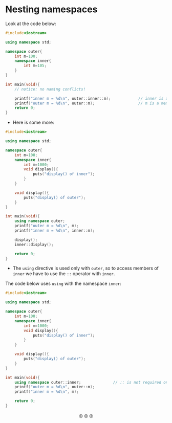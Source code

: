 # Nesting namespaces

Look at the code below:
```c++
#include<iostream>

using namespace std;

namespace outer{
	int m=100;
	namespace inner{
		int m=105;
	}
}

int main(void){
	// notice: no naming conflicts!

	printf("inner m = %d\n", outer::inner::m);            // inner is a member of outer and m is a member of inner
	printf("outer m = %d\n", outer::m);                   // m is a member of outer
	return 0;
}
```

* Here is some more:

```c++
#include<iostream>

using namespace std;

namespace outer{
	int m=100;
	namespace inner{
		int m=1000;
		void display(){
			puts("display() of inner");
		}
	}

	void display(){
		puts("display() of outer");
	}
}

int main(void){
	using namespace outer;
	printf("outer m = %d\n", m);
	printf("inner m = %d\n", inner::m);

	display();
	inner::display();

	return 0;
}
```
* The `using` directive is used only with `outer`, so to access members of `inner` we have to use the `::` operator with `inner`.

The code below uses `using` with the namespace `inner`:
```c++
#include<iostream>

using namespace std;

namespace outer{
	int m=100;
	namespace inner{
		int m=1000;
		void display(){
			puts("display() of inner");
		}
	}

	void display(){
		puts("display() of outer");
	}
}

int main(void){
	using namespace outer::inner;              // :: is not required only with inner, but it's required with outer
	printf("outer m = %d\n", outer::m);
	printf("inner m = %d\n", m);

	return 0;
}
```

<p align="center">
&#9678; &#9678; &#9678;
</p>
